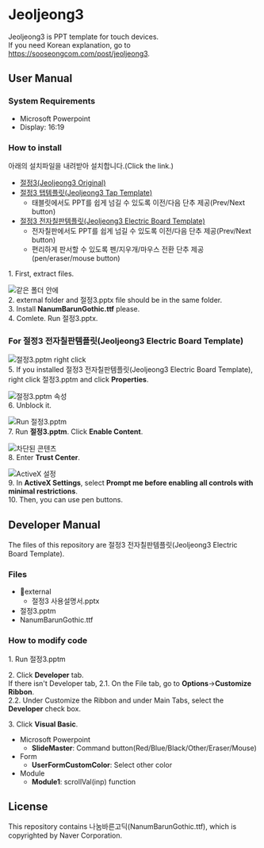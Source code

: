 # Jeoljeong3
Jeoljeong3 is PPT template for touch devices.\
If you need Korean explanation, go to <https://sooseongcom.com/post/jeoljeong3>.

## User Manual
### System Requirements
* Microsoft Powerpoint
* Display: 16:19

### How to install
아래의 설치파일을 내려받아 설치합니다.(Click the link.)

* [절정3(Jeoljeong3 Original)]()
* [절정3 탭템플릿(Jeoljeong3 Tap Template)]()
  * 태블릿에서도 PPT를 쉽게 넘길 수 있도록 이전/다음 단추 제공(Prev/Next button)
* [절정3 전자칠판템플릿(Jeoljeong3 Electric Board Template)]()
  * 전자칠판에서도 PPT를 쉽게 넘길 수 있도록 이전/다음 단추 제공(Prev/Next button)
  * 편리하게 판서할 수 있도록 펜/지우개/마우스 전환 단추 제공(pen/eraser/mouse button)

1\. First, extract files.

![같은 폴더 안에](https://sooseongcom.com/assets/images/20250830/1.png)\
2\. external folder and 절정3.pptx file should be in the same folder.\
3\. Install **NanumBarunGothic.ttf** please.\
4\. Comlete. Run 절정3.pptx.

### For 절정3 전자칠판템플릿(Jeoljeong3 Electric Board Template)
![절정3.pptm right click](https://sooseongcom.com/assets/images/20250830/7m.png)\
5\. If you installed 절정3 전자칠판템플릿(Jeoljeong3 Electric Board Template), right click 절정3.pptm and click **Properties**.

![절정3.pptm 속성](https://sooseongcom.com/assets/images/20250830/8편집.png)\
6\. Unblock it.

![Run 절정3.pptm](https://sooseongcom.com/assets/images/20250830/9.png)\
7\. Run **절정3.pptm**. Click **Enable Content**.

![차단된 콘텐츠](https://sooseongcom.com/assets/images/20250830/10.png)\
8\. Enter **Trust Center**.

![ActiveX 설정](https://sooseongcom.com/assets/images/20250830/11.png)\
9\. In **ActiveX Settings**, select **Prompt me before enabling all controls with minimal restrictions**.\
10\. Then, you can use pen buttons.

## Developer Manual
The files of this repository are 절정3 전자칠판템플릿(Jeoljeong3 Electric Board Template).

### Files
* 📁external
  * 절정3 사용설명서.pptx
* 절정3.pptm
* NanumBarunGothic.ttf

### How to modify code
1\. Run 절정3.pptm

2\. Click **Developer** tab.\
If there isn't Developer tab,
2.1. On the File tab, go to **Options**→**Customize Ribbon**.\
2.2. Under Customize the Ribbon and under Main Tabs, select the **Developer** check box.

3\. Click **Visual Basic**.

* Microsoft Powerpoint
  * **SlideMaster**: Command button(Red/Blue/Black/Other/Eraser/Mouse)
* Form
  * **UserFormCustomColor**: Select other color
* Module
  * **Module1**: scrollVal(inp) function

## License
This repository contains 나눔바른고딕(NanumBarunGothic.ttf), which is copyrighted by Naver Corporation.